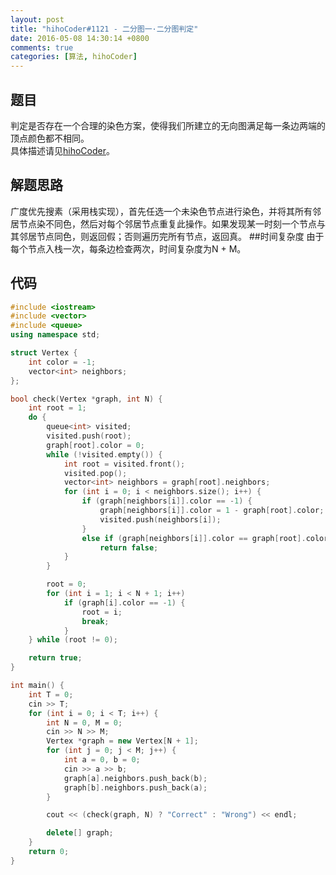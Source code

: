 ```yaml
---
layout: post
title: "hihoCoder#1121 - 二分图一·二分图判定"
date: 2016-05-08 14:30:14 +0800
comments: true
categories: [算法, hihoCoder]
---
```


## 题目
判定是否存在一个合理的染色方案，使得我们所建立的无向图满足每一条边两端的顶点颜色都不相同。  
具体描述请见[hihoCoder](http://hihocoder.com/problemset/problem/1121)。
<!--more-->
## 解题思路
广度优先搜素（采用栈实现），首先任选一个未染色节点进行染色，并将其所有邻居节点染不同色，然后对每个邻居节点重复此操作。如果发现某一时刻一个节点与其邻居节点同色，则返回假；否则遍历完所有节点，返回真。
##时间复杂度
由于每个节点入栈一次，每条边检查两次，时间复杂度为N + M。
## 代码
```c++
#include <iostream>
#include <vector>
#include <queue>
using namespace std;

struct Vertex {
	int color = -1;
	vector<int> neighbors;
};

bool check(Vertex *graph, int N) {
	int root = 1;
	do {
		queue<int> visited;
		visited.push(root);
		graph[root].color = 0;
		while (!visited.empty()) {
			int root = visited.front();
			visited.pop();
			vector<int> neighbors = graph[root].neighbors;
			for (int i = 0; i < neighbors.size(); i++) {
				if (graph[neighbors[i]].color == -1) {
					graph[neighbors[i]].color = 1 - graph[root].color;
					visited.push(neighbors[i]);
				}
				else if (graph[neighbors[i]].color == graph[root].color)
					return false;
			}
		}

		root = 0;
		for (int i = 1; i < N + 1; i++)
			if (graph[i].color == -1) {
				root = i;
				break;
			}
	} while (root != 0);

	return true;
}

int main() {
	int T = 0;
	cin >> T;
	for (int i = 0; i < T; i++) {
		int N = 0, M = 0;
		cin >> N >> M;
		Vertex *graph = new Vertex[N + 1];
		for (int j = 0; j < M; j++) {
			int a = 0, b = 0;
			cin >> a >> b;
			graph[a].neighbors.push_back(b);
			graph[b].neighbors.push_back(a);
		}

		cout << (check(graph, N) ? "Correct" : "Wrong") << endl;

		delete[] graph;
	}
	return 0;
}
```